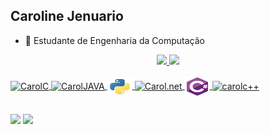 ## Caroline Jenuario

- 🔭 Estudante de Engenharia da Computação
<div align="center">
  <a href="https://github.com/caroljenuario">
  <img height="180em" src="https://github-readme-stats.vercel.app/api?username=caroljenuario&show_icons=true&theme=nightowl&include_all_commits=true&count_private=true"/>
  <img height="180em" src="https://github-readme-stats.vercel.app/api/top-langs/?username=caroljenuario&layout=compact&langs_count=7&theme=nightowl"/>
</div>
  
<div style="display: inline_block"><br>
  <img align="center" alt="CarolC" height="30" width="40" src="https://img.shields.io/badge/C-00599C?style=for-the-badge&logo=c&logoColor=white">
  <img align="center" alt="CarolJAVA" height="30" width="40" src="https://img.shields.io/badge/Java-ED8B00?style=for-the-badge&logo=java&logoColor=white">
  <img align="center" alt="CAROLPYTHON" height="30" width="40" src="https://raw.githubusercontent.com/devicons/devicon/master/icons/python/python-original.svg">
  <img align="center" alt="Carol.net" height="30" width="40" src="https://img.shields.io/badge/.NET-5C2D91?style=for-the-badge&logo=.net&logoColor=white">
  <img align="center" alt="CarolCsharp" height="30" width="40" src="https://raw.githubusercontent.com/devicons/devicon/master/icons/csharp/csharp-original.svg">
  <img align="center" alt="carolc++" height="30" width="40" src="https://img.shields.io/badge/C%2B%2B-00599C?style=for-the-badge&logo=c%2B%2B&logoColor=whiteg">
  
</div>
  
  ##
 
<div> 
  <a href = "mailto:caaarolinejrs@gmail.com"><img src="https://img.shields.io/badge/-Gmail-%23333?style=for-the-badge&logo=gmail&logoColor=white" target="_blank"></a>
  <a href="https://www.linkedin.com/in/caroline-jenuario-4b2b66212/" target="_blank"><img src="https://img.shields.io/badge/-LinkedIn-%230077B5?style=for-the-badge&logo=linkedin&logoColor=white" target="_blank"></a> 
 

 
</div>


